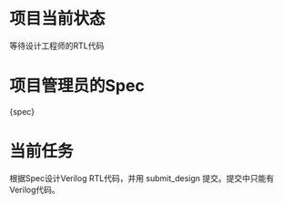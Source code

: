 # 项目当前状态

等待设计工程师的RTL代码

# 项目管理员的Spec

{spec}

# 当前任务

根据Spec设计Verilog RTL代码，并用 submit_design 提交。提交中只能有Verilog代码。
